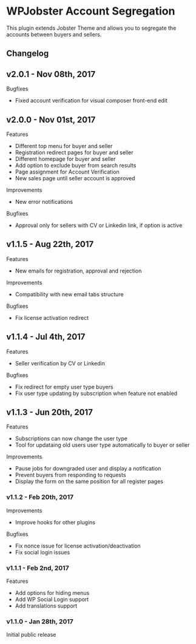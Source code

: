 # WPJobster Account Segregation

This plugin extends Jobster Theme and allows you to segregate the accounts between buyers and sellers.

## Changelog

## v2.0.1 - Nov 08th, 2017

Bugfixes
* Fixed account verification for visual composer front-end edit

## v2.0.0 - Nov 01st, 2017

Features
* Different top menu for buyer and seller
* Registration redirect pages for buyer and seller
* Different homepage for buyer and seller
* Add option to exclude buyer from search results
* Page assignment for Account Verification
* New sales page until seller account is approved

Improvements
* New error notifications

Bugfixes
* Approval only for sellers with CV or Linkedin link, if option is active

## v1.1.5 - Aug 22th, 2017

Features
* New emails for registration, approval and rejection

Improvements
* Compatibility with new email tabs structure

Bugfixes
* Fix license activation redirect

## v1.1.4 - Jul 4th, 2017

Features
* Seller verification by CV or Linkedin

Bugfixes
* Fix redirect for empty user type buyers
* Fix user type updating by subscription when feature not enabled

## v1.1.3 - Jun 20th, 2017

Features
* Subscriptions can now change the user type
* Tool for updataing old users user type automatically to buyer or seller

Improvements
* Pause jobs for downgraded user and display a notification
* Prevent buyers from responding to requests
* Display the form on the same position for all register pages

### v1.1.2 - Feb 20th, 2017

Improvements
* Improve hooks for other plugins

Bugfixes
* Fix nonce issue for license activation/deactivation
* Fix social login issues

### v1.1.1 - Feb 2nd, 2017

Features
* Add options for hiding menus
* Add WP Social Login support
* Add translations support

### v1.1.0 - Jan 28th, 2017

Initial public release
